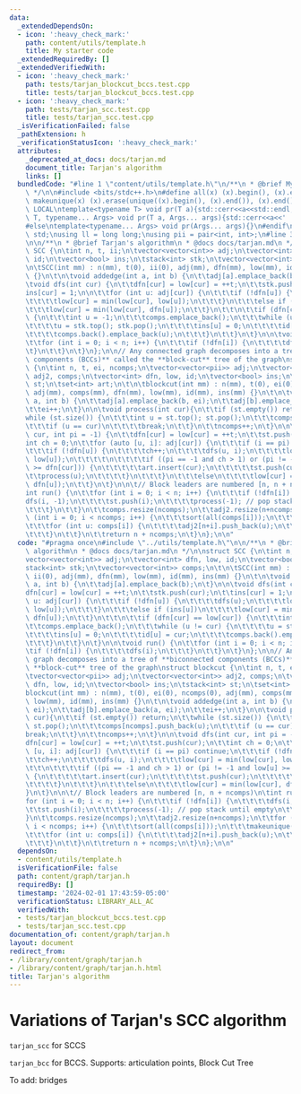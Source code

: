 ```yaml
---
data:
  _extendedDependsOn:
  - icon: ':heavy_check_mark:'
    path: content/utils/template.h
    title: My starter code
  _extendedRequiredBy: []
  _extendedVerifiedWith:
  - icon: ':heavy_check_mark:'
    path: tests/tarjan_blockcut_bccs.test.cpp
    title: tests/tarjan_blockcut_bccs.test.cpp
  - icon: ':heavy_check_mark:'
    path: tests/tarjan_scc.test.cpp
    title: tests/tarjan_scc.test.cpp
  _isVerificationFailed: false
  _pathExtension: h
  _verificationStatusIcon: ':heavy_check_mark:'
  attributes:
    _deprecated_at_docs: docs/tarjan.md
    document_title: Tarjan's algorithm
    links: []
  bundledCode: "#line 1 \"content/utils/template.h\"\n/**\n * @brief My starter code\n\
    \ */\n\n#include <bits/stdc++.h>\n#define all(x) (x).begin(), (x).end()\n#define\
    \ makeunique(x) (x).erase(unique((x).begin(), (x).end()), (x).end());\n\n#ifdef\
    \ LOCAL\ntemplate<typename T> void pr(T a){std::cerr<<a<<std::endl;}\ntemplate<typename\
    \ T, typename... Args> void pr(T a, Args... args){std::cerr<<a<<' ',pr(args...);}\n\
    #else\ntemplate<typename... Args> void pr(Args... args){}\n#endif\n\nusing namespace\
    \ std;\nusing ll = long long;\nusing pii = pair<int, int>;\n#line 3 \"content/graph/tarjan.h\"\
    \n\n/**\n * @brief Tarjan's algorithm\n * @docs docs/tarjan.md\n */\n\nstruct\
    \ SCC {\n\tint n, t, ii;\n\tvector<vector<int>> adj;\n\tvector<int> dfn, low,\
    \ id;\n\tvector<bool> ins;\n\tstack<int> stk;\n\tvector<vector<int>> comps;\n\t\
    \n\tSCC(int mm) : n(mm), t(0), ii(0), adj(mm), dfn(mm), low(mm), id(mm), ins(mm)\
    \ {}\n\t\n\tvoid addedge(int a, int b) {\n\t\tadj[a].emplace_back(b);\n\t}\n\n\
    \tvoid dfs(int cur) {\n\t\tdfn[cur] = low[cur] = ++t;\n\t\tstk.push(cur);\n\t\t\
    ins[cur] = 1;\n\n\t\tfor (int u: adj[cur]) {\n\t\t\tif (!dfn[u]) {\n\t\t\t\tdfs(u);\n\
    \t\t\t\tlow[cur] = min(low[cur], low[u]);\n\t\t\t}\n\t\t\telse if (ins[u])\n\t\
    \t\t\tlow[cur] = min(low[cur], dfn[u]);\n\t\t}\n\t\t\n\t\tif (dfn[cur] == low[cur])\
    \ {\n\t\t\tint u = -1;\n\t\t\tcomps.emplace_back();\n\t\t\twhile (u != cur) {\n\
    \t\t\t\tu = stk.top(); stk.pop();\n\t\t\t\tins[u] = 0;\n\t\t\t\tid[u] = cur;\n\
    \t\t\t\tcomps.back().emplace_back(u);\n\t\t\t}\n\t\t}\n\t}\n\n\tvoid run() {\n\
    \t\tfor (int i = 0; i < n; i++) {\n\t\t\tif (!dfn[i]) {\n\t\t\t\tdfs(i);\n\t\t\
    \t}\n\t\t}\n\t}\n};\n\n// Any connected graph decomposes into a tree of **biconnected\
    \ components (BCCs)** called the **block-cut** tree of the graph\nstruct blockcut\
    \ {\n\tint n, t, ei, ncomps;\n\tvector<vector<pii>> adj;\n\tvector<vector<int>>\
    \ adj2, comps;\n\tvector<int> dfn, low, id;\n\tvector<bool> ins;\n\tstack<int>\
    \ st;\n\tset<int> art;\n\t\n\tblockcut(int mm) : n(mm), t(0), ei(0), ncomps(0),\
    \ adj(mm), comps(mm), dfn(mm), low(mm), id(mm), ins(mm) {}\n\t\n\tvoid addedge(int\
    \ a, int b) {\n\t\tadj[a].emplace_back(b, ei);\n\t\tadj[b].emplace_back(a, ei);\n\
    \t\tei++;\n\t}\n\n\tvoid process(int cur){\n\t\tif (st.empty()) return;\n\t\t\
    while (st.size()) {\n\t\t\tint u = st.top(); st.pop();\n\t\t\tcomps[ncomps].push_back(u);\n\
    \t\t\tif (u == cur)\n\t\t\t\tbreak;\n\t\t}\n\t\tncomps++;\n\t}\n\n\tvoid dfs(int\
    \ cur, int pi = -1) {\n\t\tdfn[cur] = low[cur] = ++t;\n\t\tst.push(cur);\n\t\t\
    int ch = 0;\n\t\tfor (auto [u, i]: adj[cur]) {\n\t\t\tif (i == pi) continue;\n\
    \t\t\tif (!dfn[u]) {\n\t\t\t\tch++;\n\t\t\t\tdfs(u, i);\n\t\t\t\tlow[cur] = min(low[cur],\
    \ low[u]);\n\t\t\t\t\n\t\t\t\tif ((pi == -1 and ch > 1) or (pi != -1 and low[u]\
    \ >= dfn[cur])) {\n\t\t\t\t\tart.insert(cur);\n\t\t\t\t\tst.push(cur);\n\t\t\t\
    \t\tprocess(u);\n\t\t\t\t}\n\t\t\t}\n\t\t\telse\n\t\t\t\tlow[cur] = min(low[cur],\
    \ dfn[u]);\n\t\t}\n\t}\n\n\t// Block leaders are numbered [n, n + ncomps)\n\t\
    int run() {\n\t\tfor (int i = 0; i < n; i++) {\n\t\t\tif (!dfn[i]) {\n\t\t\t\t\
    dfs(i, -1);\n\t\t\t\tst.push(i);\n\t\t\t\tprocess(-1); // pop stack until empty\n\
    \t\t\t}\n\t\t}\n\t\tcomps.resize(ncomps);\n\t\tadj2.resize(n+ncomps);\n\t\tfor\
    \ (int i = 0; i < ncomps; i++) {\n\t\t\tsort(all(comps[i]));\n\t\t\tmakeunique(comps[i]);\n\
    \t\t\tfor (int u: comps[i]) {\n\t\t\t\tadj2[n+i].push_back(u);\n\t\t\t\tadj2[u].push_back(n+i);\n\
    \t\t\t}\n\t\t}\n\t\treturn n + ncomps;\n\t}\n};\n\n"
  code: "#pragma once\n#include \"../utils/template.h\"\n\n/**\n * @brief Tarjan's\
    \ algorithm\n * @docs docs/tarjan.md\n */\n\nstruct SCC {\n\tint n, t, ii;\n\t\
    vector<vector<int>> adj;\n\tvector<int> dfn, low, id;\n\tvector<bool> ins;\n\t\
    stack<int> stk;\n\tvector<vector<int>> comps;\n\t\n\tSCC(int mm) : n(mm), t(0),\
    \ ii(0), adj(mm), dfn(mm), low(mm), id(mm), ins(mm) {}\n\t\n\tvoid addedge(int\
    \ a, int b) {\n\t\tadj[a].emplace_back(b);\n\t}\n\n\tvoid dfs(int cur) {\n\t\t\
    dfn[cur] = low[cur] = ++t;\n\t\tstk.push(cur);\n\t\tins[cur] = 1;\n\n\t\tfor (int\
    \ u: adj[cur]) {\n\t\t\tif (!dfn[u]) {\n\t\t\t\tdfs(u);\n\t\t\t\tlow[cur] = min(low[cur],\
    \ low[u]);\n\t\t\t}\n\t\t\telse if (ins[u])\n\t\t\t\tlow[cur] = min(low[cur],\
    \ dfn[u]);\n\t\t}\n\t\t\n\t\tif (dfn[cur] == low[cur]) {\n\t\t\tint u = -1;\n\t\
    \t\tcomps.emplace_back();\n\t\t\twhile (u != cur) {\n\t\t\t\tu = stk.top(); stk.pop();\n\
    \t\t\t\tins[u] = 0;\n\t\t\t\tid[u] = cur;\n\t\t\t\tcomps.back().emplace_back(u);\n\
    \t\t\t}\n\t\t}\n\t}\n\n\tvoid run() {\n\t\tfor (int i = 0; i < n; i++) {\n\t\t\
    \tif (!dfn[i]) {\n\t\t\t\tdfs(i);\n\t\t\t}\n\t\t}\n\t}\n};\n\n// Any connected\
    \ graph decomposes into a tree of **biconnected components (BCCs)** called the\
    \ **block-cut** tree of the graph\nstruct blockcut {\n\tint n, t, ei, ncomps;\n\
    \tvector<vector<pii>> adj;\n\tvector<vector<int>> adj2, comps;\n\tvector<int>\
    \ dfn, low, id;\n\tvector<bool> ins;\n\tstack<int> st;\n\tset<int> art;\n\t\n\t\
    blockcut(int mm) : n(mm), t(0), ei(0), ncomps(0), adj(mm), comps(mm), dfn(mm),\
    \ low(mm), id(mm), ins(mm) {}\n\t\n\tvoid addedge(int a, int b) {\n\t\tadj[a].emplace_back(b,\
    \ ei);\n\t\tadj[b].emplace_back(a, ei);\n\t\tei++;\n\t}\n\n\tvoid process(int\
    \ cur){\n\t\tif (st.empty()) return;\n\t\twhile (st.size()) {\n\t\t\tint u = st.top();\
    \ st.pop();\n\t\t\tcomps[ncomps].push_back(u);\n\t\t\tif (u == cur)\n\t\t\t\t\
    break;\n\t\t}\n\t\tncomps++;\n\t}\n\n\tvoid dfs(int cur, int pi = -1) {\n\t\t\
    dfn[cur] = low[cur] = ++t;\n\t\tst.push(cur);\n\t\tint ch = 0;\n\t\tfor (auto\
    \ [u, i]: adj[cur]) {\n\t\t\tif (i == pi) continue;\n\t\t\tif (!dfn[u]) {\n\t\t\
    \t\tch++;\n\t\t\t\tdfs(u, i);\n\t\t\t\tlow[cur] = min(low[cur], low[u]);\n\t\t\
    \t\t\n\t\t\t\tif ((pi == -1 and ch > 1) or (pi != -1 and low[u] >= dfn[cur]))\
    \ {\n\t\t\t\t\tart.insert(cur);\n\t\t\t\t\tst.push(cur);\n\t\t\t\t\tprocess(u);\n\
    \t\t\t\t}\n\t\t\t}\n\t\t\telse\n\t\t\t\tlow[cur] = min(low[cur], dfn[u]);\n\t\t\
    }\n\t}\n\n\t// Block leaders are numbered [n, n + ncomps)\n\tint run() {\n\t\t\
    for (int i = 0; i < n; i++) {\n\t\t\tif (!dfn[i]) {\n\t\t\t\tdfs(i, -1);\n\t\t\
    \t\tst.push(i);\n\t\t\t\tprocess(-1); // pop stack until empty\n\t\t\t}\n\t\t\
    }\n\t\tcomps.resize(ncomps);\n\t\tadj2.resize(n+ncomps);\n\t\tfor (int i = 0;\
    \ i < ncomps; i++) {\n\t\t\tsort(all(comps[i]));\n\t\t\tmakeunique(comps[i]);\n\
    \t\t\tfor (int u: comps[i]) {\n\t\t\t\tadj2[n+i].push_back(u);\n\t\t\t\tadj2[u].push_back(n+i);\n\
    \t\t\t}\n\t\t}\n\t\treturn n + ncomps;\n\t}\n};\n\n"
  dependsOn:
  - content/utils/template.h
  isVerificationFile: false
  path: content/graph/tarjan.h
  requiredBy: []
  timestamp: '2024-02-01 17:43:59-05:00'
  verificationStatus: LIBRARY_ALL_AC
  verifiedWith:
  - tests/tarjan_blockcut_bccs.test.cpp
  - tests/tarjan_scc.test.cpp
documentation_of: content/graph/tarjan.h
layout: document
redirect_from:
- /library/content/graph/tarjan.h
- /library/content/graph/tarjan.h.html
title: Tarjan's algorithm
---
```

# Variations of Tarjan's SCC algorithm

`tarjan_scc` for SCCS

`tarjan_bcc` for BCCS. Supports: articulation points, Block Cut Tree

To add: bridges
